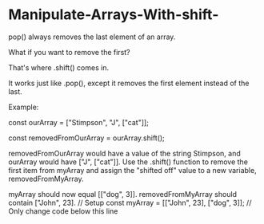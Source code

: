 # Manipulate-Arrays-With-shift-

pop() always removes the last element of an array. 

What if you want to remove the first?

That's where .shift() comes in.

It works just like .pop(), except it removes the first element instead of the last.

Example:

const ourArray = ["Stimpson", "J", ["cat"]];

const removedFromOurArray = ourArray.shift();

removedFromOurArray would have a value of the string Stimpson,
and ourArray would have ["J", ["cat"]].
Use the .shift() function to remove the first item from myArray
and assign the "shifted off" value to a new variable,
removedFromMyArray.

myArray should now equal [["dog", 3]].
removedFromMyArray should contain ["John", 23].
// Setup
const myArray = [["John", 23], ["dog", 3]];
// Only change code below this line
